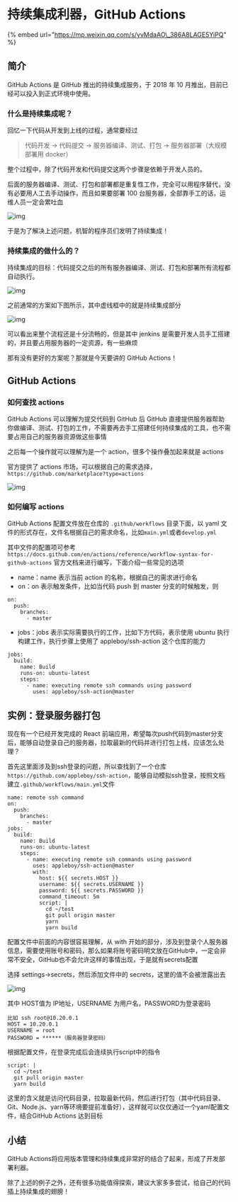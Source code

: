 # 持续集成利器，GitHub Actions

{% embed url="https://mp.weixin.qq.com/s/yvMdaAO\_386A8LAGE5YiPQ" %}



## 简介

GitHub Actions 是 GitHub 推出的持续集成服务，于 2018 年 10 月推出，目前已经可以投入到正式环境中使用。

### 什么是持续集成呢？

回忆一下代码从开发到上线的过程，通常要经过

> 代码开发 -&gt; 代码提交 -&gt; 服务器编译、测试、打包 -&gt; 服务器部署（大规模部署用 docker）

整个过程中，除了代码开发和代码提交这两个步骤是依赖于开发人员的。

后面的服务器编译、测试、打包和部署都是重复性工作，完全可以用程序替代，没有必要用人工去手动操作，而且如果要部署 100 台服务器，全部靠手工的话，运维人员一定会累吐血

![img](https://gitee.com/baicaihenxiao/imageDB/raw/master/uPic/gif/2020/07/09/640-20200709105936750-105936.gif)

于是为了解决上述问题，机智的程序员们发明了持续集成！

### 持续集成的做什么的？

持续集成的目标：代码提交之后的所有服务器编译、测试、打包和部署所有流程都自动执行。

![img](https://gitee.com/baicaihenxiao/imageDB/raw/master/uPic/png/2020/07/09/640-20200709105936847-105936.png)

之前通常的方案如下图所示，其中虚线框中的就是持续集成部分

![img](https://gitee.com/baicaihenxiao/imageDB/raw/master/uPic/png/2020/07/09/640-20200709105936977-105937.png)

可以看出来整个流程还是十分流畅的，但是其中 jenkins 是需要开发人员手工搭建的，并且要占用服务器的一定资源，有一些麻烦

那有没有更好的方案呢？那就是今天要讲的 GitHub Actions！

## GitHub Actions

### 如何查找 actions

GitHub Actions 可以理解为提交代码到 GitHub 后 GitHub 直接提供服务器帮助你做编译、测试、打包的工作，不需要再去手工搭建任何持续集成的工具，也不需要占用自己的服务器资源做这些事情

之后每一个操作就可以理解为是一个 action，很多个操作叠加起来就是 actions

官方提供了 actions 市场，可以根据自己的需求选择，`https://github.com/marketplace?type=actions`

![img](https://gitee.com/baicaihenxiao/imageDB/raw/master/uPic/png/2020/07/09/640-20200709105937131-105937.png)

### 如何编写 actions

GitHub Actions 配置文件放在仓库的 `.github/workflows` 目录下面，以 yaml 文件的形式存在，文件名根据自己的需求命名，比如`main.yml`或者`develop.yml`

其中文件的配置项可参考 `https://docs.github.com/en/actions/reference/workflow-syntax-for-github-actions` 官方文档来进行编写，下面介绍一些常见的选项

* name：name 表示当前 action 的名称，根据自己的需求进行命名
* on：on 表示触发条件，比如当代码 push 到 master 分支的时候触发，则

```text
on:
  push:
    branches:
      - master
```

* jobs：jobs 表示实际需要执行的工作，比如下方代码，表示使用 ubuntu 执行构建工作，执行步骤上使用了 appleboy/ssh-action 这个仓库的能力

```text
jobs:
  build:
    name: Build
    runs-on: ubuntu-latest
    steps:
      - name: executing remote ssh commands using password
        uses: appleboy/ssh-action@master
```

## 实例：登录服务器打包

现在有一个已经开发完成的 React 前端应用，希望每次push代码到master分支后，能够自动登录自己的服务器，拉取最新的代码并进行打包上线，应该怎么处理？

首先这里面涉及到ssh登录的问题，所以查找到了一个仓库`https://github.com/appleboy/ssh-action`，能够自动模拟ssh登录，按照文档建立`.github/workflows/main.yml`文件

```text
name: remote ssh command
on:
  push:
    branches:
      - master
jobs:
  build:
    name: Build
    runs-on: ubuntu-latest
    steps:
      - name: executing remote ssh commands using password
        uses: appleboy/ssh-action@master
        with:
          host: ${{ secrets.HOST }}
          username: ${{ secrets.USERNAME }}
          password: ${{ secrets.PASSWORD }}
          command_timeout: 5m
          script: |
            cd ~/test
            git pull origin master
            yarn
            yarn build
```

配置文件中前面的内容很容易理解，从 with 开始的部分，涉及到登录个人服务器信息，需要使用账号和密码，那么如果将账号密码明文放在GitHub中，一定会非常不安全，GitHub也不会允许这样的事情出现，于是就有secrets配置

选择 settings-&gt;secrets，然后添加文件中的 secrets，这里的值不会被泄露出去

![img](https://gitee.com/baicaihenxiao/imageDB/raw/master/uPic/png/2020/07/09/640-20200709105937270-105937.png)

其中 HOST值为 IP地址，USERNAME 为用户名，PASSWORD为登录密码

```text
比如 ssh root@10.20.0.1
HOST = 10.20.0.1
USERNAME = root
PASSWORD = ******（服务器登录密码）
```

根据配置文件，在登录完成后会连续执行script中的指令

```text
script: |
  cd ~/test
  git pull origin master
  yarn build
```

这里的含义就是访问代码目录，拉取最新代码，然后进行打包（其中代码目录、Git、Node.js、yarn等环境要提前准备好），这样就可以仅仅通过一个yaml配置文件，结合GitHub Actions 达到目标

## 小结

GitHub Actions将应用版本管理和持续集成非常好的结合了起来，形成了开发部署利器。

除了上述的例子之外，还有很多功能值得探索，建议大家多多尝试，给自己的代码插上持续集成的翅膀！

